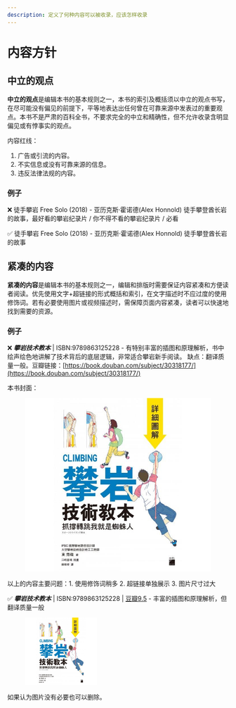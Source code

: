 ```yaml
---
description: 定义了何种内容可以被收录，应该怎样收录
---
```


# 内容方针

## 中立的观点

**中立的观点**是编辑本书的基本规则之一，本书的索引及概括须以中立的观点书写，在尽可能没有偏见的前提下，平等地表达出任何曾在可靠来源中发表过的重要观点。本书不是严肃的百科全书，不要求完全的中立和精确性，但不允许收录含明显偏见或有悖事实的观点。

内容红线：

1. 广告或引流的内容。
2. 不实信息或没有可靠来源的信息。
3. 违反法律法规的内容。

### 例子

❌ 徒手攀岩 Free Solo (2018) - 亚历克斯·霍诺德(Alex Honnold) 徒手攀登酋长岩的故事，最好看的攀岩纪录片 / 你不得不看的攀岩纪录片 / 必看

✅ 徒手攀岩 Free Solo (2018) - 亚历克斯·霍诺德(Alex Honnold) 徒手攀登酋长岩的故事

## 紧凑的内容

**紧凑的内容**是编辑本书的基本规则之一，编辑和排版时需要保证内容紧凑和方便读者阅读。优先使用文字+超链接的形式概括和索引，在文字描述时不应过度的使用修饰词。若有必要使用图片或视频描述时，需保障页面内容紧凑，读者可以快速地找到需要的资源。

### 例子

❌ _**攀岩技术教本**_ | ISBN:9789863125228 - 有特别丰富的插图和原理解析，书中绘声绘色地讲解了技术背后的底层逻辑，非常适合攀岩新手阅读。 缺点：翻译质量一般。豆瓣链接：[https://book.douban.com/subject/30318177/](https://book.douban.com/subject/30318177/)

本书封面：

<div align="left">

<figure><img src="../.gitbook/assets/image.png" alt=""><figcaption></figcaption></figure>

</div>

以上的内容主要问题：1. 使用修饰词稍多 2. 超链接单独展示 3. 图片尺寸过大

✅ _**攀岩技术教本**_ | ISBN:9789863125228 | [豆瓣9.5](https://book.douban.com/subject/30318177/) - 丰富的插图和原理解析，但翻译质量一般

<div align="left" data-full-width="true">

<figure><img src="../.gitbook/assets/image.png" alt="" width="164"><figcaption></figcaption></figure>

</div>

如果认为图片没有必要也可以删除。



